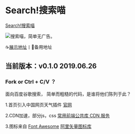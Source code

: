 # Search!搜索喵
[Search!搜索喵](https://plaidweb.cn/search/index.html)

![](https://cdn.theday2012.xyz/image/search64.png)搜索喵，简单无广告。

☕[展示地址](https://plaidweb.cn/Search/ "Search!搜索喵")丨🤞备用地址

## 当前版本：v0.1.0 2019.06.26
### Fork or Ctrl + C/V ？
面向百度谷歌搜索，
简单而粗糙的代码，是谁将他们陈列于此？

1.首页引入中国网页天气插件 [官网](http://www.weather.com.cn "中国天气网")

2.CDN加速，部分js，css [常用前端公共库 CDN 服务](https://css.loli.net/ "常用前端公共库 CDN 服务")

3.图标来自 [Font Awesome](https://fontawesome.com/ "Font Awesome") [阿里矢量图标库](https://www.iconfont.cn/ "阿里巴巴矢量图标库")


